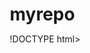 # myrepo
!DOCTYPE html>
<html lang="en">
<head>
    <meta charset="UTF-8">
    <meta name="viewport" content="width=device-width, initial-scale=1.0">
    <meta name="description" content="Personal Portfolio Website">
    <title>Your Name - Portfolio</title>
    <style>
        /* Basic reset */
        * {
            margin: 0;
            padding: 0;
            box-sizing: border-box;
        }

        body {
            font-family: Arial, sans-serif;
            background-color: #f5f5f5;
            color: #333;
        }

        header {
            background-color: maroon;
            padding: 20px;
            text-align: center;
            color: white;
        }

        header h1 {
            font-size: 2.5rem;
        }

        nav {
            text-align: center;
            margin-top: 20px;
        }

        nav a {
            color: white;
            text-decoration: none;
            margin: 0 15px;
            font-size: 1.2rem;
            padding: 8px 16px;
            border-radius: 5px;
            transition: background-color 0.3s ease;
        }

        nav a:hover {
            background-color: #fff;
            color: maroon;
        }

        section {
            padding: 60px 20px;
            text-align: center;
        }

        .about-me, .skills, .contact {
            margin: 20px auto;
            max-width: 900px;
        }

        .about-me h2, .skills h2, .contact h2 {
            font-size: 2rem;
            color: maroon;
        }

        .about-me p, .skills ul, .contact form {
            font-size: 1.2rem;
            line-height: 1.6;
        }

        .skills ul {
            list-style: none;
            padding: 0;
        }

        .skills ul li {
            margin-bottom: 10px;
        }

        footer {
            background-color: maroon;
            color: white;
            text-align: center;
            padding: 20px;
        }

        footer p {
            font-size: 1rem;
        }

        footer a {
            color: white;
            text-decoration: none;
        }

        footer a:hover {
            text-decoration: underline;
        }
    </style>
</head>
<body>

<header>
    <h1>Your Name</h1>
    <p>Welcome to my personal portfolio</p>
</header>

<nav>
    <a href="#about-me">About Me</a>
    <a href="#skills">Skills</a>
    <a href="#contact">Contact</a>
</nav>

<section id="about-me" class="about-me">
    <h2>About Me</h2>
    <p>
        I am a passionate professional with a love for creating dynamic and impactful solutions.
        My background in Data Science and experience in various technical fields has enabled me to
        develop a unique set of skills, ranging from data analysis to machine learning.
    </p>
</section>

<section id="skills" class="skills">
    <h2>Skills</h2>
    <ul>
        <li>Data Science</li>
        <li>Python, R, SQL</li>
        <li>Machine Learning Algorithms</li>
        <li>Data Visualization (Tableau, PowerBI)</li>
        <li>Cloud Computing (AWS, GCP)</li>
    </ul>
</section>

<section id="contact" class="contact">
    <h2>Contact Me</h2>
    <form>
        <input type="text" placeholder="Your Name" required><br><br>
        <input type="email" placeholder="Your Email" required><br><br>
        <textarea placeholder="Your Message" required></textarea><br><br>
        <button type="submit">Send Message</button>
    </form>
</section>

<footer>
    <p>&copy; 2025 Your Name | <a href="https://www.linkedin.com/in/yourname">LinkedIn</a> | <a href="mailto:your.email@example.com">Email</a></p>
</footer>

<script>
    // Form submission behavior (just a placeholder)
    document.querySelector('form').addEventListener('submit', function(event) {
        event.preventDefault();
        alert('Your message has been sent!');
    });
</script>

</body>
</html>
